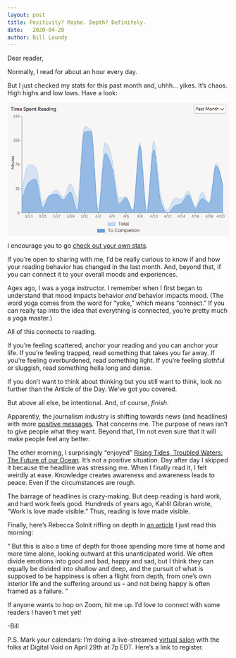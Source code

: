 ```yaml
---
layout: post
title: Positivity? Maybe. Depth? Definitely.
date:   2020-04-20
author: Bill Loundy
---
```

<p>
Dear reader,
</p>

<p>
Normally, I read for about an hour every day.
</p>

<p>
But I just checked my stats for this past month and, uhhh… yikes. It’s chaos. High highs and low lows. Have a look: 
</p>

<p>
<img src="/pics/billsstats.png" style="display:block;margin:0 auto;max-width:100%;">
</p>

<p>
I encourage you to go <a href="https://readup.com/stats">check out your own stats</a>. 
</p> 

<p>
If you’re open to sharing with me, I’d be really curious to know if and how your reading behavior has changed in the last month. And, beyond that, if you can connect it to your overall moods and experiences. 
</p> 

<p>
Ages ago, I was a yoga instructor. I remember when I first began to understand that mood impacts behavior <em>and</em> behavior impacts mood. (The word yoga comes from the word for “yoke,” which means “connect.” If you can really tap into the idea that everything is connected, you’re pretty much a yoga master.) 
</p> 

<p>
All of this connects to reading. 
</p>

<p>
If you’re feeling scattered, anchor your reading and you can anchor your life. If you’re feeling trapped, read something that takes you far away. If you’re feeling overburdened, read something light. If you’re feeling slothful or sluggish, read something hella long and dense. 
</p>

<p>
If you don’t want to think about thinking but you still want to think, look no further than the Article of the Day. We’ve got you covered.
</p>

<p>
But above all else, be intentional. And, of course, <em>finish</em>.
</p>

<p>
Apparently, the journalism industry is shifting towards news (and headlines) with more <a href="https://readup.com/read/-the-new-york-times-company/the-news-is-making-people-anxious-youll-never-believe-what-theyre-reading-instea">positive messages</a>. That concerns me. The purpose of news isn’t to give people what they want. Beyond that, I’m not even sure that it will make people feel any better.

<p>
The other morning, I surprisingly “enjoyed” <a href="https://readup.com/read/rolling-stone/rising-tides-troubled-waters-the-future-of-our-ocean">Rising Tides, Troubled Waters: The Future of our Ocean</a>. It’s not a positive situation. Day after day I skipped it because the headline was stressing me. When I finally read it, I felt weirdly at ease. Knowledge creates awareness and awareness leads to peace. Even if the circumstances are rough. 

<p>
The barrage of headlines is crazy-making. But deep reading is hard work, and hard work feels good. Hundreds of years ago, Kahlil Gibran wrote, “Work is love made visible.” Thus, reading is love made visible.
</p>

<p>
Finally, here’s Rebecca Solnit riffing on depth in <a href="https://readup.com/read/the-guardian/the-impossible-has-already-happened-what-coronavirus-can-teach-us-about-hope">an article</a> I just read this morning: 
</p>

<p>
<q>
But this is also a time of depth for those spending more time at home and more time alone, looking outward at this unanticipated world. We often divide emotions into good and bad, happy and sad, but I think they can equally be divided into shallow and deep, and the pursuit of what is supposed to be happiness is often a flight from depth, from one’s own interior life and the suffering around us – and not being happy is often framed as a failure.
</q>
</p>

<p>
If anyone wants to hop on Zoom, hit me up. I’d love to connect with some readers I haven’t met yet! 
</p>

<p>
-Bill
</p>

<p>
P.S. Mark your calendars: I’m doing a live-streamed <a href="https://www.eventbrite.com/e/virtual-salon-livestream-bill-loundy-incentivizing-deep-reading-tickets-102591301344">virtual salon</a> with the folks at Digital Void on April 29th at 7p EDT. Here’s a link to register. 
</p>